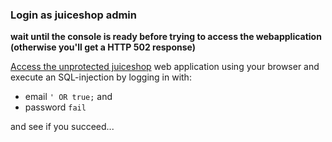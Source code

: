 ### Login as juiceshop admin

**wait until the console is ready before trying to access the webapplication (otherwise you'll get a HTTP 502 response)**

[Access the unprotected juiceshop]({{TRAFFIC_HOST1_80}}) web application using your browser and execute an SQL-injection by logging in with:

* email `' OR true;` and
* password `fail`

and see if you succeed...
